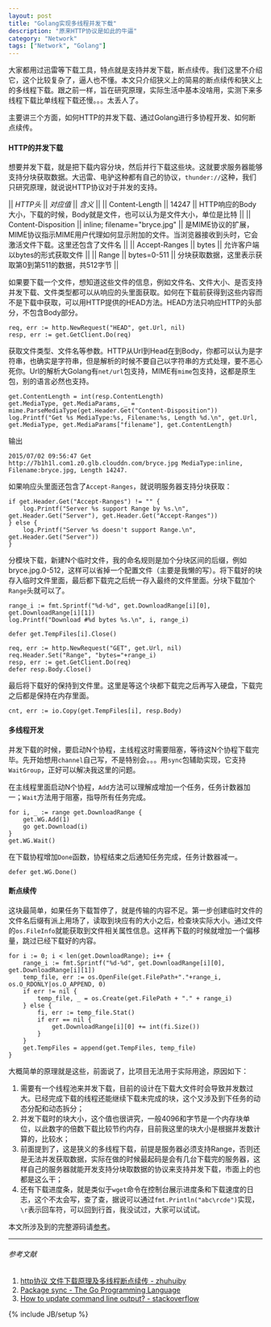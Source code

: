 ```yaml
---
layout: post
title: "Golang实现多线程并发下载"
description: "原来HTTP协议是如此的牛逼"
category: "Network"
tags: ["Network", "Golang"]
---
```

 
大家都用过迅雷等下载工具，特点就是支持并发下载，断点续传。我们这里不介绍它，这个比较复杂了，逼人也不懂。本文只介绍狭义上的简易的断点续传和狭义上的多线程下载。跟之前一样，旨在研究原理，实际生活中基本没啥用，实测下来多线程下载比单线程下载还慢。。。太丢人了。

主要讲三个方面，如何HTTP的并发下载、通过Golang进行多协程开发、如何断点续传。

#### HTTP的并发下载
想要并发下载，就是把下载内容分块，然后并行下载这些块。这就要求服务器能够支持分块获取数据。大迅雷、电驴这种都有自己的协议，`thunder://`这种，我们只研究原理，就说说HTTP协议对于并发的支持。

|| *HTTP头* || *对应值* || *含义* ||
|| Content-Length || 14247 || HTTP响应的Body大小，下载的时候，Body就是文件，也可以认为是文件大小，单位是比特 ||
|| Content-Disposition || inline; filename="bryce.jpg" || 是MIME协议的扩展，MIME协议指示MIME用户代理如何显示附加的文件。当浏览器接收到头时，它会激活文件下载。这里还包含了文件名 ||
|| Accept-Ranges || bytes || 允许客户端以bytes的形式获取文件 ||
|| Range || bytes=0-511 || 分块获取数据，这里表示获取第0到第511的数据，共512字节 ||

如果要下载一个文件，想知道这些文件的信息，例如文件名、文件大小、是否支持并发下载、文件类型都可以从响应的头里面获取。如何在下载前获得到这些内容而不是下载中获取，可以用HTTP提供的HEAD方法。HEAD方法只响应HTTP的头部分，不包含Body部分。

	req, err := http.NewRequest("HEAD", get.Url, nil)
	resp, err := get.GetClient.Do(req)

获取文件类型、文件名等参数。HTTP从Url到Head在到Body，你都可以认为是字符串，也确实是字符串，但是解析的时候不要自己以字符串的方式处理，要不恶心死你。Url的解析大Golang有`net/url`包支持，MIME有`mime`包支持，这都是原生包，别的语言必然也支持。

	get.ContentLength = int(resp.ContentLength)
	get.MediaType, get.MediaParams, _ = mime.ParseMediaType(get.Header.Get("Content-Disposition"))
	log.Printf("Get %s MediaType:%s, Filename:%s, Length %d.\n", get.Url, get.MediaType, get.MediaParams["filename"], get.ContentLength)

输出

	2015/07/02 09:56:47 Get http://7b1h1l.com1.z0.glb.clouddn.com/bryce.jpg MediaType:inline, Filename:bryce.jpg, Length 14247.

如果响应头里面还包含了`Accept-Ranges`，就说明服务器支持分块获取：

	if get.Header.Get("Accept-Ranges") != "" {
		log.Printf("Server %s support Range by %s.\n", get.Header.Get("Server"), get.Header.Get("Accept-Ranges"))
	} else {
		log.Printf("Server %s doesn't support Range.\n", get.Header.Get("Server"))
	}

分模块下载，新建N个临时文件，我的命名规则是加个分块区间的后缀，例如bryce.jpg.0-512，这样可以省掉一个配置文件（主要是我懒的写）。将下载好的块存入临时文件里面，最后都下载完之后统一存入最终的文件里面。分块下载加个`Range`头就可以了。

	range_i := fmt.Sprintf("%d-%d", get.DownloadRange[i][0], get.DownloadRange[i][1])
	log.Printf("Download #%d bytes %s.\n", i, range_i)

	defer get.TempFiles[i].Close()

	req, err := http.NewRequest("GET", get.Url, nil)
	req.Header.Set("Range", "bytes="+range_i)
	resp, err := get.GetClient.Do(req)
	defer resp.Body.Close()

最后将下载好的保持到文件里。这里是等这个块都下载完之后再写入硬盘，下载完之后都是保持在内存里面。

	cnt, err := io.Copy(get.TempFiles[i], resp.Body)

#### 多线程开发

并发下载的时候，要启动N个协程，主线程这时需要阻塞，等待这N个协程下载完毕。先开始想用`channel`自己写，不是特别会。。。用`sync`包辅助实现，它支持`WaitGroup`，正好可以解决我这里的问题。

在主线程里面启动N个协程，`Add`方法可以理解成增加一个任务，任务计数器加一；`Wait`方法用于阻塞，指导所有任务完成。

	for i, _ := range get.DownloadRange {
		get.WG.Add(1)
		go get.Download(i)
	}
	get.WG.Wait()

在下载协程增加`Done`函数，协程结束之后通知任务完成，任务计数器减一。

	defer get.WG.Done()

#### 断点续传

这块最简单，如果任务下载暂停了，就是传输的内容不足。第一步创建临时文件的文件名后缀有派上用场了，读取到块应有的大小之后，检查块实际大小。通过文件的`os.FileInfo`就能获取到文件相关属性信息。这样再下载的时候就增加一个偏移量，跳过已经下载好的内容。

	for i := 0; i < len(get.DownloadRange); i++ {
		range_i := fmt.Sprintf("%d-%d", get.DownloadRange[i][0], get.DownloadRange[i][1])
		temp_file, err := os.OpenFile(get.FilePath+"."+range_i, os.O_RDONLY|os.O_APPEND, 0)
		if err != nil {
			temp_file, _ = os.Create(get.FilePath + "." + range_i)
		} else {
			fi, err := temp_file.Stat()
			if err == nil {
				get.DownloadRange[i][0] += int(fi.Size())
			}
		}
		get.TempFiles = append(get.TempFiles, temp_file)
	}

大概简单的原理就是这些，前面说了，比项目无法用于实际用途，原因如下：

1. 需要有一个线程池来并发下载，目前的设计在下载大文件时会导致并发数过大。已经完成下载的线程还能继续下载未完成的块，这个又涉及到下任务的动态分配和动态拆分；
2. 并发下载时的块大小，这个值也很讲究，一般4096和字节是一个内存块单位，以此数字的倍数下载比较节约内存，目前我这里的块大小是根据并发数计算的，比较水；
3. 前面提到了，这是狭义的多线程下载，前提是服务器必须支持Range，否则还是无法并发获取数据，实际在做的时候最起码是会有几台下载完的服务器，这样自己的服务器就能开发支持分块取数据的协议来支持并发下载，市面上的也都是这么干；
5. 还有下载进度条，就是类似于`wget`命令在控制台展示进度条和下载速度的日志，这个不太会写，查了查，据说可以通过`fmt.Println("abc\rcde")`实现，`\r`表示回车符，可以回到行首，我没试过，大家可以试试。

本文所涉及到的完整源码请[参考](https://github.com/mnhkahn/go_code/blob/master/goget/goget.go)。

---

###### *参考文献*
1. [http协议 文件下载原理及多线程断点续传 - zhuhuiby](http://blog.csdn.net/zhuhuiby/article/details/6725951)
2. [Package sync - The Go Programming Language](http://golang.org/pkg/sync/)
3. [How to update command line output? - stackoverflow](http://stackoverflow.com/questions/15714126/how-to-update-command-line-output)

 
{% include JB/setup %}
